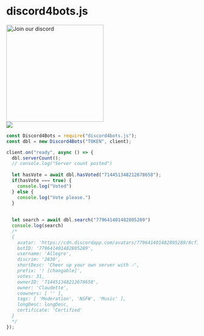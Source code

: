 # discord4bots.js
<a href="https://skybotlistpr.glitch.me/dc" target="_blank"><img src="https://img.devsforum.net/tr/img/h1Z2X3.png" alt="Join our discord" width="256"></a><br>
<a href="https://nodei.co/npm/discord4bots/"><img src="https://nodei.co/npm/discord4bots.png?downloads=true&downloadRank=true&stars=true"></a> 


```js
const Discord4Bots = require("discord4bots.js");
const dbl = new Discord4Bots("TOKEN", client);

client.on("ready", async () => {
  dbl.serverCount();
  // console.log("Server count posted")
  
  let hasVote = await dbl.hasVoted("714451348212678658");
  if(hasVote === true) {
    console.log("Voted")
  } else {
    console.log("Vote please.")
  }
  
  
  let search = await dbl.search("779641401482805289")
  console.log(search)
  /*
  {
    avatar: 'https://cdn.discordapp.com/avatars/779641401482805289/8cf145d2189d76cc110101b7a69c6b20.webp',
    botID: '779641401482805289',
    username: 'Allegro',
    discrim: '2830',
    shortDesc: 'Cheer up your own server with 🎶',
    prefix: '! [changable]',
    votes: 31,
    ownerID: '714451348212678658',
    owner: 'Claudette',
    coowners: [ '' ],
    tags: [ 'Moderation', 'NSFW', 'Music' ],
    longDesc: longDesc,
    certificate: 'Certified'
  }
  */
});
```
